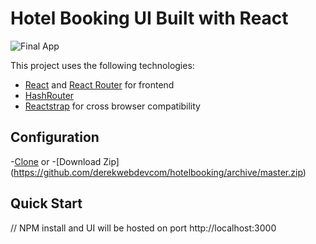 # Hotel Booking UI Built with React

![Final App](https://github.com/derekwebdevcom/hotelbooking/blob/master/src/images/hotel.gif)

This project uses the following technologies:

- [React](https://reactjs.org) and [React Router](https://reacttraining.com/react-router/) for frontend
- [HashRouter](https://www.npmjs.com/package/hash-router) 
- [Reactstrap](https://reactstrap.github.io/) for cross browser compatibility

## Configuration
-[Clone](https://github.com/derekwebdevcom/hotelbooking.git) or
-[Download Zip] (https://github.com/derekwebdevcom/hotelbooking/archive/master.zip)


## Quick Start
// NPM install and UI will be hosted on port
 http://localhost:3000

